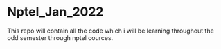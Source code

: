 # Nptel_Jan_2022
This repo will contain all the code which i will be learning throughout the odd semester through nptel cources.
